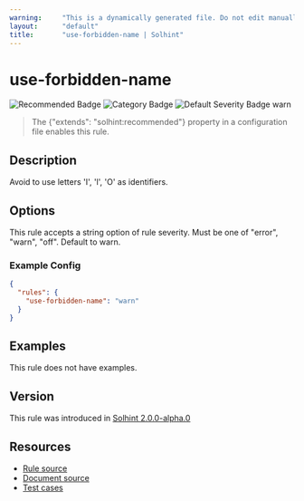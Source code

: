 ```yaml
---
warning:     "This is a dynamically generated file. Do not edit manually."
layout:      "default"
title:       "use-forbidden-name | Solhint"
---
```


# use-forbidden-name
![Recommended Badge](https://img.shields.io/badge/-Recommended-brightgreen)
![Category Badge](https://img.shields.io/badge/-Style%20Guide%20Rules-informational)
![Default Severity Badge warn](https://img.shields.io/badge/Default%20Severity-warn-yellow)
> The {"extends": "solhint:recommended"} property in a configuration file enables this rule.


## Description
Avoid to use letters 'I', 'l', 'O' as identifiers.

## Options
This rule accepts a string option of rule severity. Must be one of "error", "warn", "off". Default to warn.

### Example Config
```json
{
  "rules": {
    "use-forbidden-name": "warn"
  }
}
```


## Examples
This rule does not have examples.

## Version
This rule was introduced in [Solhint 2.0.0-alpha.0](https://github.com/solhint-community/solhint-community/tree/v2.0.0-alpha.0)

## Resources
- [Rule source](https://github.com/solhint-community/solhint-community/tree/master/lib/rules/naming/use-forbidden-name.js)
- [Document source](https://github.com/solhint-community/solhint-community/tree/master/docs/rules/naming/use-forbidden-name.md)
- [Test cases](https://github.com/solhint-community/solhint-community/tree/master/test/rules/naming/use-forbidden-name.js)
